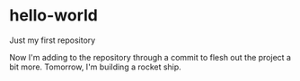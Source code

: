 hello-world
===========

Just my first repository


Now I'm adding to the repository through a commit to flesh out the project a bit more.
Tomorrow, I'm building a rocket ship.
